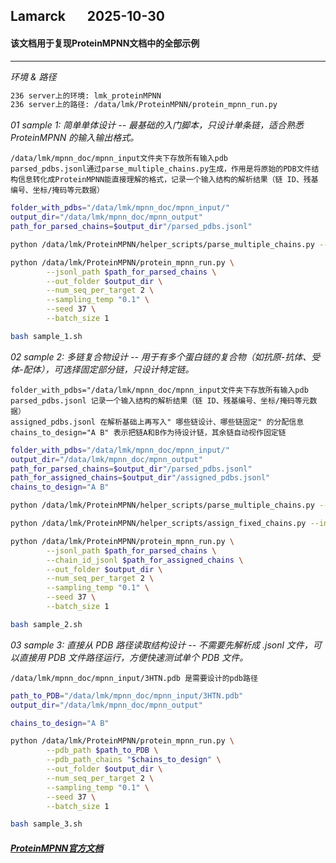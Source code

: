 ## Lamarck &nbsp; &nbsp; &nbsp; 2025-10-30
#### 该文档用于复现ProteinMPNN文档中的全部示例
---

*环境 & 路径*
```bash
236 server上的环境: lmk_proteinMPNN
236 server上的路径: /data/lmk/ProteinMPNN/protein_mpnn_run.py
```

*01  sample 1: 简单单体设计 -- 最基础的入门脚本，只设计单条链，适合熟悉 ProteinMPNN 的输入输出格式。*
```
/data/lmk/mpnn_doc/mpnn_input文件夹下存放所有输入pdb
parsed_pdbs.jsonl通过parse_multiple_chains.py生成，作用是将原始的PDB文件结构信息转化成ProteinMPNN能直接理解的格式，记录一个输入结构的解析结果（链 ID、残基编号、坐标/掩码等元数据）
```
```bash
folder_with_pdbs="/data/lmk/mpnn_doc/mpnn_input/"
output_dir="/data/lmk/mpnn_doc/mpnn_output"
path_for_parsed_chains=$output_dir"/parsed_pdbs.jsonl"

python /data/lmk/ProteinMPNN/helper_scripts/parse_multiple_chains.py --input_path=$folder_with_pdbs --output_path=$path_for_parsed_chains

python /data/lmk/ProteinMPNN/protein_mpnn_run.py \
        --jsonl_path $path_for_parsed_chains \
        --out_folder $output_dir \
        --num_seq_per_target 2 \
        --sampling_temp "0.1" \
        --seed 37 \
        --batch_size 1
```
```bash
bash sample_1.sh
```

*02  sample 2: 多链复合物设计 -- 用于有多个蛋白链的复合物（如抗原-抗体、受体-配体），可选择固定部分链，只设计特定链。*
```
folder_with_pdbs="/data/lmk/mpnn_doc/mpnn_input文件夹下存放所有输入pdb
parsed_pdbs.jsonl 记录一个输入结构的解析结果（链 ID、残基编号、坐标/掩码等元数据）
assigned_pdbs.jsonl 在解析基础上再写入" 哪些链设计、哪些链固定" 的分配信息
chains_to_design="A B" 表示把链A和B作为待设计链，其余链自动视作固定链
```
```bash
folder_with_pdbs="/data/lmk/mpnn_doc/mpnn_input/"
output_dir="/data/lmk/mpnn_doc/mpnn_output"
path_for_parsed_chains=$output_dir"/parsed_pdbs.jsonl"
path_for_assigned_chains=$output_dir"/assigned_pdbs.jsonl"
chains_to_design="A B"

python /data/lmk/ProteinMPNN/helper_scripts/parse_multiple_chains.py --input_path=$folder_with_pdbs --output_path=$path_for_parsed_chains

python /data/lmk/ProteinMPNN/helper_scripts/assign_fixed_chains.py --input_path=$path_for_parsed_chains --output_path=$path_for_assigned_chains --chain_list "$chains_to_design"

python /data/lmk/ProteinMPNN/protein_mpnn_run.py \
        --jsonl_path $path_for_parsed_chains \
        --chain_id_jsonl $path_for_assigned_chains \
        --out_folder $output_dir \
        --num_seq_per_target 2 \
        --sampling_temp "0.1" \
        --seed 37 \
        --batch_size 1
```
```bash
bash sample_2.sh
```

*03  sample 3: 直接从 PDB 路径读取结构设计 -- 不需要先解析成 .jsonl 文件，可以直接用 PDB 文件路径运行，方便快速测试单个 PDB 文件。*
```
/data/lmk/mpnn_doc/mpnn_input/3HTN.pdb 是需要设计的pdb路径
```
```bash
path_to_PDB="/data/lmk/mpnn_doc/mpnn_input/3HTN.pdb"
output_dir="/data/lmk/mpnn_doc/mpnn_output"

chains_to_design="A B"

python /data/lmk/ProteinMPNN/protein_mpnn_run.py \
        --pdb_path $path_to_PDB \
        --pdb_path_chains "$chains_to_design" \
        --out_folder $output_dir \
        --num_seq_per_target 2 \
        --sampling_temp "0.1" \
        --seed 37 \
        --batch_size 1
```
```bash
bash sample_3.sh
```

##### [ProteinMPNN官方文档](https://github.com/dauparas/ProteinMPNN)



















































































